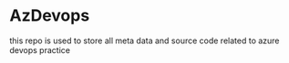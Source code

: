 # AzDevops
this repo is used to store all meta data and source code related to azure devops practice
